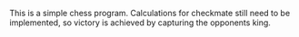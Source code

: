 This is a simple chess program. Calculations for checkmate still need to be implemented, so victory is achieved by capturing the opponents king.
